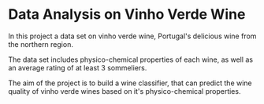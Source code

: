 # Data Analysis on Vinho Verde Wine
In this project a data set on vinho verde wine, Portugal's delicious wine from the northern region.

The data set includes physico-chemical properties of each wine, as well as an average rating of at least 3 sommeliers.

The aim of the project is to build a wine classifier, that can predict the wine quality of vinho verde wines based on it's physico-chemical properties.
